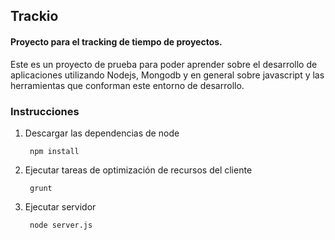 ## Trackio
#### Proyecto para el tracking de tiempo de proyectos.

Este es un proyecto de prueba para poder aprender sobre el desarrollo de aplicaciones utilizando Nodejs, Mongodb y en general sobre javascript y las herramientas que conforman este entorno de desarrollo.

### Instrucciones

1. Descargar las dependencias de node

        npm install
 
2. Ejecutar tareas de optimización de recursos del cliente
        
        grunt
 
3. Ejecutar servidor

        node server.js